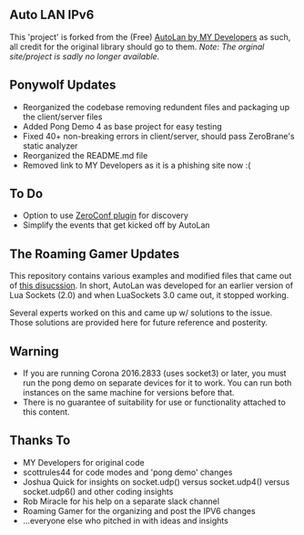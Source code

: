 Auto LAN IPv6
-------------
This 'project' is forked from the (Free) [AutoLan by MY Developers](#) as such, all credit for the original library should go to them. _Note: The orginal site/project is sadly no longer available._


Ponywolf Updates
----------------
* Reorganized the codebase removing redundent files and packaging up the client/server files
* Added Pong Demo 4 as base project for easy testing
* Fixed 40+ non-breaking errors in client/server, should pass ZeroBrane's static analyzer
* Reorganized the README.md file
* Removed link to MY Developers as it is a phishing site now :(

To Do
-----
* Option to use [ZeroConf plugin](https://marketplace.coronalabs.com/corona-plugins/zeroconf) for discovery
* Simplify the events that get kicked off by AutoLan


The Roaming Gamer Updates
--------------------------

This repository contains various examples and modified files that came out of [this disucssion](https://forums.coronalabs.com/topic/63788-autolan-ipv6). In short, AutoLan was developed for an earlier version of Lua Sockets (2.0) and when LuaSockets 3.0 came out, it stopped working.

Several experts worked on this and came up w/ solutions to the issue.  Those solutions are provided here for future reference and posterity.

Warning
--------
* If you are running Corona 2016.2833 (uses socket3) or later, you must run the pong demo on separate devices for it to work.  You can run both instances on the same machine for versions before that.
* There is no guarantee of suitability for use or functionality attached to this content.

Thanks To
-------
* MY Developers for original code
* scottrules44 for code modes and 'pong demo' changes
* Joshua Quick for insights on socket.udp() versus socket.udp4() versus socket.udp6() and other coding insights
* Rob Miracle for his help on a separate slack channel
* Roaming Gamer for the organizing and post the IPV6 changes
* ...everyone else who pitched in with ideas and insights